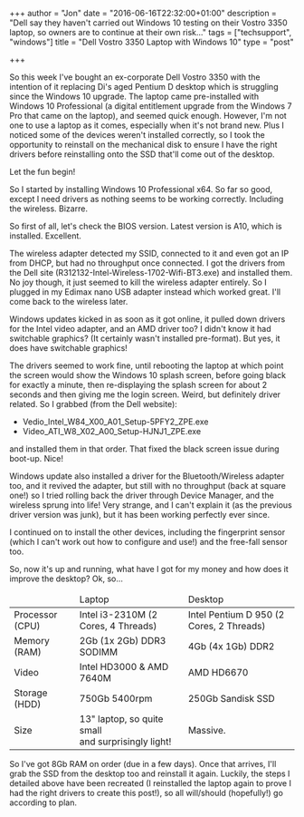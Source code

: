 +++
author = "Jon"
date = "2016-06-16T22:32:00+01:00"
description = "Dell say they haven't carried out Windows 10 testing on their Vostro 3350 laptop, so owners are to continue at their own risk..."
tags = ["techsupport", "windows"]
title = "Dell Vostro 3350 Laptop with Windows 10"
type = "post"

+++

So this week I've bought an ex-corporate Dell Vostro 3350 with the intention of it replacing Di's aged Pentium D desktop which is struggling since the Windows 10 upgrade.
The laptop came pre-installed with Windows 10 Professional (a digital entitlement upgrade from the Windows 7 Pro that came on the laptop), and seemed quick enough. However, I'm not one to use a laptop as it comes, especially when it's not brand new. Plus I noticed some of the devices weren't installed correctly, so I took the opportunity to reinstall on the mechanical disk to ensure I have the right drivers before reinstalling onto the SSD that'll come out of the desktop.

Let the fun begin!

So I started by installing Windows 10 Professional x64. So far so good, except I need drivers as nothing seems to be working correctly. Including the wireless. Bizarre.

So first of all, let's check the BIOS version. Latest version is A10, which is installed. Excellent.

The wireless adapter detected my SSID, connected to it and even got an IP from DHCP, but had no throughput once connected. I got the drivers from the Dell site (R312132-Intel-Wireless-1702-Wifi-BT3.exe) and installed them. No joy though, it just seemed to kill the wireless adapter entirely. So I plugged in my Edimax nano USB adapter instead which worked great. I'll come back to the wireless later.

Windows updates kicked in as soon as it got online, it pulled down drivers for the Intel video adapter, and an AMD driver too? I didn't know it had switchable graphics? (It certainly wasn't installed pre-format). But yes, it does have switchable graphics!

The drivers seemed to work fine, until rebooting the laptop at which point the screen would show the Windows 10 splash screen, before going black for exactly a minute, then re-displaying the splash screen for about 2 seconds and then giving me the login screen. Weird, but definitely driver related. So I grabbed (from the Dell website):

* Vedio_Intel_W84_X00_A01_Setup-5PFY2_ZPE.exe
* Video_ATI_W8_X02_A00_Setup-HJNJ1_ZPE.exe

and installed them in that order. That fixed the black screen issue during boot-up. Nice!

Windows update also installed a driver for the Bluetooth/Wireless adapter too, and it revived the adapter, but still with no throughput (back at square one!) so I tried rolling back the driver through Device Manager, and the wireless sprung into life! Very strange, and I can't explain it (as the previous driver version was junk), but it has been working perfectly ever since.

I continued on to install the other devices, including the fingerprint sensor (which I can't work out how to configure and use!) and the free-fall sensor too.

So, now it's up and running, what have I got for my money and how does it improve the desktop? Ok, so...

<table>
  <thead>
    <tr>
      <td></td>
      <td>Laptop</td>
      <td>Desktop</td>
    </tr>
  </thead>
  <tbody>
    <tr>
      <td>Processor (CPU)</td>
      <td>Intel i3-2310M (2 Cores, 4 Threads)</td>
      <td>Intel Pentium D 950 (2 Cores, 2 Threads)</td>
    </tr>
    <tr>
      <td>Memory (RAM)</td>
      <td>2Gb (1x 2Gb) DDR3 SODIMM</td>
      <td>4Gb (4x 1Gb) DDR2</td>
    </tr>
    <tr>
      <td>Video</td>
      <td>Intel HD3000 & AMD 7640M</td>
      <td>AMD HD6670</td>
    </tr>
    <tr>
      <td>Storage (HDD)</td>
      <td>750Gb 5400rpm</td>
      <td>250Gb Sandisk SSD</td>
    </tr>
    <tr>
      <td>Size</td>
      <td>13" laptop, so quite small<br/>and surprisingly light!</td>
      <td>Massive.</td>
    </tr>
  </tbody>
</table>

So I've got 8Gb RAM on order (due in a few days). Once that arrives, I'll grab the SSD from the desktop too and reinstall it again. Luckily, the steps I detailed above have been recreated (I reinstalled the laptop again to prove I had the right drivers to create this post!), so all will/should (hopefully!) go according to plan.
